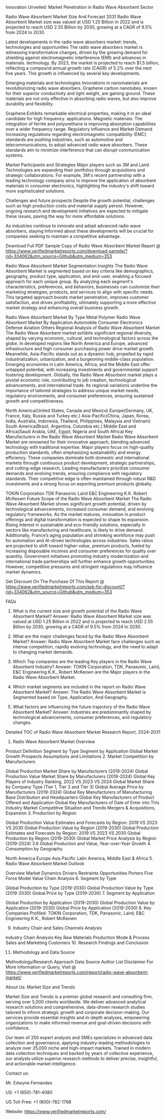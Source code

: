 Innovation Unveiled: Market Penetration in Radio Wave Absorbent Sector


Radio Wave Absorbent Market Size And Forecast 2031
Radio Wave Absorbent Market size was valued at USD 1.25 Billion in 2022 and is projected to reach USD 2.55 Billion by 2030, growing at a CAGR of 9.5% from 2024 to 2030.

Latest developments in the radio wave absorbers market: trends, technologies and opportunities
The radio wave absorbers market is witnessing transformative changes, driven by the growing demand for shielding against electromagnetic interference (EMI) and advances in materials. technology. By 2023, the market is projected to reach $1.5 billion, reflecting a compound annual growth rate (CAGR) of 5.2% over the next five years. This growth is influenced by several key developments.

Emerging materials and technologies
Innovations in nanomaterials are revolutionizing radio wave absorbers. Graphene carbon nanotubes, known for their superior conductivity and light weight, are gaining ground. These materials are not only effective in absorbing radio waves, but also improve durability and flexibility.

Graphene:Exhibits remarkable electrical properties, making it in an ideal candidate for high frequency. applications.
Magnetic materials: The integration of ferrite and polyurethane is improving absorption capabilities over a wider frequency range.
Regulatory Influence and Market Demand
Increasing regulations regarding electromagnetic compatibility (EMC) standards are pushing industries, such as automotive and telecommunications, to adopt advanced radio wave absorbers. These standards aim to minimize interference that can disrupt communication systems.

Market Participants and Strategies
Major players such as 3M and Laird Technologies are expanding their portfolios through acquisitions and strategic collaborations. For example, 3M's recent partnership with a leading technology company aims to improve the application of absorbent materials in consumer electronics, highlighting the industry's shift toward more sophisticated solutions.

Challenges and future prospects
Despite the growth potential, challenges such as high production costs and material supply persist. However, ongoing research and development initiatives are expected to mitigate these issues, paving the way for more affordable solutions.

As industries continue to innovate and adopt advanced radio wave absorbers, staying Informed about these developments will be crucial for companies seeking to maintain a competitive advantage.

Download Full PDF Sample Copy of Radio Wave Absorbent Market Report @ https://www.verifiedmarketreports.com/download-sample/?rid=334062&utm_source=Github&utm_medium=353

Radio Wave Absorbent Market Segmentation Insights
The Radio Wave Absorbent Market is segmented based on key criteria like demographics, geography, product type, application, and end-user, enabling a focused approach for each unique group. By analyzing each segment's characteristics, preferences, and behaviors, businesses can customize their marketing strategies, products, and services to align with specific needs. This targeted approach boosts market penetration, improves customer satisfaction, and drives profitability, ultimately supporting a more effective market strategy and enhancing overall business growth.

Radio Wave Absorbent Market By Type
Metal
Polymer
Radio Wave Absorbent Market By Application
Automobile
Consumer Electronics
Defense Aviation
Others
Regional Analysis of Radio Wave Absorbent Market
The Radio Wave Absorbent market exhibits significant regional diversity, shaped by varying economic, cultural, and technological factors across the globe. In developed regions like North America and Europe, advanced infrastructure and high consumer purchasing power drive market growth. Meanwhile, Asia-Pacific stands out as a dynamic hub, propelled by rapid industrialization, urbanization, and a burgeoning middle-class population. Emerging economies in Latin America, Africa, and the Middle East offer untapped potential, with increasing investments and governmental support fostering development. Globally, the Radio Wave Absorbent market plays a pivotal economic role, contributing to job creation, technological advancements, and international trade. Its regional variations underline the importance of tailored strategies to address unique market needs, regulatory environments, and consumer preferences, ensuring sustained growth and competitiveness.

North America(United States, Canada and Mexico)
Europe(Germany, UK, France, Italy, Russia and Turkey etc.)
Asia-Pacific(China, Japan, Korea, India, Australia, Indonesia, Thailand, Philippines, Malaysia and Vietnam)
South America(Brazil, Argentina, Columbia etc.)
Middle East and Africa(Saudi Arabia, UAE, Egypt, Nigeria and South Africa)
Key Manufacturers in the Radio Wave Absorbent Market
Radio Wave Absorbent Market are renowned for their innovative approach, blending advanced technology with traditional expertise. Major players focus on high-quality production standards, often emphasizing sustainability and energy efficiency. These companies dominate both domestic and international markets through continuous product development, strategic partnerships, and cutting-edge research. Leading manufacturers prioritize consumer demands and evolving trends, ensuring compliance with regulatory standards. Their competitive edge is often maintained through robust R&D investments and a strong focus on exporting premium products globally.

TOKIN Corporation
TDK
Panasonic
Laird
E&C Engineering K.K.
Robert McKeown
Future Scope of the Radio Wave Absorbent Market
The Radio Wave Absorbent Market shows significant growth potential, driven by technological advancements, increased consumer demand, and evolving regulatory frameworks. As the market matures, innovation in product offerings and digital transformation is expected to shape its expansion. Rising interest in sustainable and eco-friendly solutions, especially in sectors like manufacturing and healthcare, is likely to drive demand. Additionally, France’s aging population and shrinking workforce may push for automation and AI-driven technologies across industries. Sales ratios are projected to shift toward higher-value, premium products, fueled by increasing disposable incomes and consumer preferences for quality over quantity. Government initiatives promoting industry modernization and international trade partnerships will further enhance growth opportunities. However, competitive pressures and stringent regulations may influence market dynamics.

Get Discount On The Purchase Of This Report @ https://www.verifiedmarketreports.com/ask-for-discount/?rid=334062&utm_source=Github&utm_medium=353

FAQs
1. What is the current size and growth potential of the Radio Wave Absorbent Market?
Answer: Radio Wave Absorbent Market size was valued at USD 1.25 Billion in 2022 and is projected to reach USD 2.55 Billion by 2030, growing at a CAGR of 9.5% from 2024 to 2030.

2. What are the major challenges faced by the Radio Wave Absorbent Market?
Answer: Radio Wave Absorbent Market face challenges such as intense competition, rapidly evolving technology, and the need to adapt to changing market demands.

3. Which Top companies are the leading Key players in the Radio Wave Absorbent Industry?
Answer: TOKIN Corporation, TDK, Panasonic, Laird, E&C Engineering K.K., Robert McKeown are the Major players in the Radio Wave Absorbent Market.

4. Which market segments are included in the report on Radio Wave Absorbent Market?
Answer: The Radio Wave Absorbent Market is Segmented based on Type, Application, And Geography.

5. What factors are influencing the future trajectory of the Radio Wave Absorbent Market?
Answer: Industries are predominantly shaped by technological advancements, consumer preferences, and regulatory changes.

Detailed TOC of Radio Wave Absorbent Market Research Report, 2024-2031
1. Radio Wave Absorbent Market Overview

Product Definition
Segment by Type
Segment by Application
Global Market Growth Prospects
Assumptions and Limitations
2. Market Competition by Manufacturers

Global Production Market Share by Manufacturers (2019-2024)
Global Production Value Market Share by Manufacturers (2019-2024)
Global Key Players of Industry Ranking, 2022 VS 2023 VS 2024
Global Market Share by Company Type (Tier 1, Tier 2 and Tier 3)
Global Average Price by Manufacturers (2019-2024)
Global Key Manufacturers of Manufacturing Base Distribution and Headquarters
Global Key Manufacturers of Product Offered and Application
Global Key Manufacturers of Date of Enter into This Industry
Market Competitive Situation and Trends
Mergers & Acquisitions, Expansion
3. Production by Region

Global Production Value Estimates and Forecasts by Region: 2019 VS 2023 VS 2030
Global Production Value by Region (2019-2030)
Global Production Estimates and Forecasts by Region: 2019 VS 2023 VS 2030
Global Production by Region (2019-2030)
Global Market Price Analysis by Region (2019-2024) 3.6 Global Production and Value, Year-over-Year Growth
4. Consumption by Geography

North America
Europe
Asia Pacific
Latin America, Middle East & Africa
5. Radio Wave Absorbent Market Outlook

Overview
Market Dynamics
Drivers
Restraints
Opportunities
Porters Five Force Model
Value Chain Analysis 
6. Segment by Type

Global Production by Type (2019-2030)
Global Production Value by Type (2019-2030)
Global Price by Type (2019-2030)
7. Segment by Application

Global Production by Application (2019-2030)
Global Production Value by Application (2019-2030)
Global Price by Application (2019-2030)
8. Key Companies Profiled: TOKIN Corporation, TDK, Panasonic, Laird, E&C Engineering K.K., Robert McKeown

9. Industry Chain and Sales Channels Analysis

Industry Chain Analysis
Key Raw Materials
Production Mode & Process
Sales and Marketing
Customers
10. Research Findings and Conclusion

11. Methodology and Data Source

Methodology/Research Approach
Data Source
Author List
Disclaimer
For More Information or Query, Visit @ https://www.verifiedmarketreports.com/report/radio-wave-absorbent-market/

About Us: Market Size and Trends

Market Size and Trends is a premier global research and consulting firm, serving over 5,000 clients worldwide. We deliver advanced analytical research solutions and comprehensive, data-driven research studies tailored to inform strategic growth and corporate decision-making. Our services provide essential insights and in-depth analyses, empowering organizations to make informed revenue and goal-driven decisions with confidence.

Our team of 250 expert analysts and SMEs specializes in advanced data collection and governance, applying industry-leading methodologies to analyze over 25,000 niche and high-impact markets. Trained in modern data collection techniques and backed by years of collective experience, our analysts utilize superior research methods to deliver precise, insightful, and actionable market intelligence.

Contact us:

Mr. Edwyne Fernandes

US: +1 (650)-781-4080

US Toll-Free: +1 (800)-782-1768

Website: https://www.verifiedmarketreports.com/
